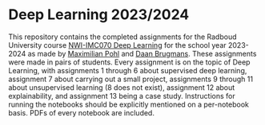 # Deep Learning 2023/2024
This repository contains the completed assignments for the Radboud University course [NWI-IMC070 Deep Learning](https://www.ru.nl/courseguides/science/vm/osirislinks/imc/nwi-imc070/) for the school year 2023-2024 as made by [Maximilian Pohl](https://github.com/pohlm01) and [Daan Brugmans](https://github.com/daanbrugmans).
These assignments were made in pairs of students.
Every assignment is on the topic of Deep Learning, with assignments 1 through 6 about supervised deep learning, assignment 7 about carrying out a small project, assignments 9 through 11 about unsupervised learning (8 does not exist), assignment 12 about explainability, and assignment 13 being a case study.
Instructions for running the notebooks should be explicitly mentioned on a per-notebook basis.
PDFs of every notebook are included.